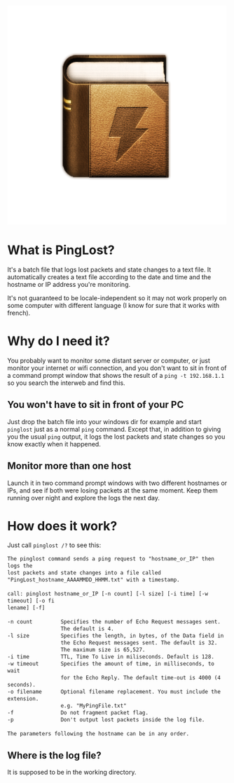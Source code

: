 ![Logo](https://github.com/PrismalStudio/PingLost/blob/master/image/pinglost_logo.png)
# What is PingLost? #
It's a batch file that logs lost packets and state changes to a text file. It automatically creates a text file according to the date and time and the hostname or IP address you're monitoring.

It's not guaranteed to be locale-independent so it may not work properly on some computer with different language (I know for sure that it works with french).

# Why do I need it? #

You probably want to monitor some distant server or computer, or just monitor your internet or wifi connection, and you don't want to sit in front of a command prompt window that shows the result of a `ping -t 192.168.1.1` so you search the interweb and find this.

## You won't have to sit in front of your PC ##

Just drop the batch file into your windows dir for example and start `pinglost` just as a normal `ping` command. Except that, in addition to giving you the usual `ping` output, it logs the lost packets and state changes so you know exactly when it happened.

## Monitor more than one host ##

Launch it in two command prompt windows with two different hostnames or IPs, and see if both were losing packets at the same moment. Keep them running over night and explore the logs the next day.

# How does it work? #

Just call `pinglost /?` to see this:

	The pinglost command sends a ping request to "hostname_or_IP" then logs the
	lost packets and state changes into a file called
	"PingLost_hostname_AAAAMMDD_HHMM.txt" with a timestamp.
	
	call: pinglost hostname_or_IP [-n count] [-l size] [-i time] [-w timeout] [-o fi
	lename] [-f]
	
	-n count         Specifies the number of Echo Request messages sent.
	                 The default is 4.
	-l size          Specifies the length, in bytes, of the Data field in
	                 the Echo Request messages sent. The default is 32.
	                 The maximum size is 65,527.
	-i time          TTL, Time To Live in miliseconds. Default is 128.
	-w timeout       Specifies the amount of time, in milliseconds, to wait
	                 for the Echo Reply. The default time-out is 4000 (4 seconds).
	-o filename      Optional filename replacement. You must include the extension.
	                 e.g. "MyPingFile.txt"
	-f               Do not fragment packet flag.
	-p               Don't output lost packets inside the log file.
	
	The parameters following the hostname can be in any order.

## Where is the log file? ##

It is supposed to be in the working directory.
